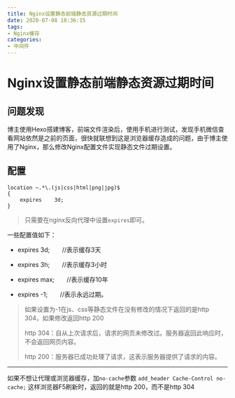 ```yaml
---
title: Nginx设置静态前端静态资源过期时间
date: 2020-07-08 18:36:15
tags:
- Nginx缓存
categories:
- 中间件
---
```

# Nginx设置静态前端静态资源过期时间

## 问题发现

博主使用Hexo搭建博客，前端文件渲染后，使用手机进行测试，发现手机微信查看网站依然是之前的页面，很快就联想到这是浏览器缓存造成的问题，由于博主使用了Nginx，那么修改Nginx配置文件实现静态文件过期设置。

## 配置

~~~shell
location ~.*\.(js|css|html|png|jpg)$
{
    expires    3d;
}
~~~

> 只需要在nginx反向代理中设置`expires`即可。

一些配置值如下：

* expires  3d;　　//表示缓存3天

* expires  3h;　　//表示缓存3小时

* expires  max;　　//表示缓存10年

* expires  -1;　　//表示永远过期。

> 如果设置为-1在js、css等静态文件在没有修改的情况下返回的是http 304，如果修改返回http 200
>
> http 304：自从上次请求后，请求的网页未修改过。服务器返回此响应时，不会返回网页内容。
>
> http 200：服务器已成功处理了请求，这表示服务器提供了请求的内容。

------

如果不想让代理或浏览器缓存，加`no-cache`参数
`add_header Cache-Control no-cache;`
这样浏览器F5刷新时，返回的就是http 200，而不是http 304
